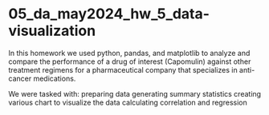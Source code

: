 # 05_da_may2024_hw_5_data-visualization

In this homework we used python, pandas, and matplotlib to analyze and compare the performance of a drug of interest (Capomulin) against other treatment regimens for a pharmaceutical company that specializes in anti-cancer medications. 

We were tasked with:
preparing data
generating summary statistics
creating various chart to visualize the data
calculating correlation and regression
